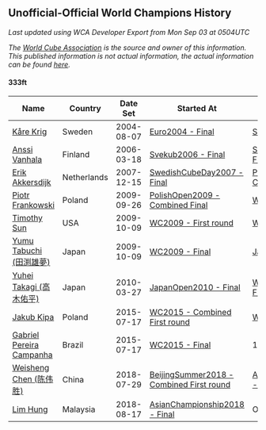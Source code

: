 ## Unofficial-Official World Champions History

*Last updated using WCA Developer Export from Mon Sep 03 at 0504UTC*

*The [World Cube Association](https://www.worldcubeassociation.org) is the source and owner of this information. This published information is not actual information, the actual information can be found [here](https://www.worldcubeassociation.org/results).*

#### 333ft

|Name|Country|Date Set|Started At|Ended At|Days Held|  
|--|--|--|--|--|--|  
|[Kåre Krig](https://www.worldcubeassociation.org/persons/2004KRIG02)|Sweden|2004-08-07|[Euro2004 - Final](https://www.worldcubeassociation.org/competitions/Euro2004/results/all#e333ft_f)|[Svekub2006 - Final](https://www.worldcubeassociation.org/competitions/Svekub2006/results/all#e333ft_f)|588|  
|[Anssi Vanhala](https://www.worldcubeassociation.org/persons/2005VANH01)|Finland|2006-03-18|[Svekub2006 - Final](https://www.worldcubeassociation.org/competitions/Svekub2006/results/all#e333ft_f)|[SwedishCubeDay2007 - Final](https://www.worldcubeassociation.org/competitions/SwedishCubeDay2007/results/all#e333ft_f)|636|  
|[Erik Akkersdijk](https://www.worldcubeassociation.org/persons/2005AKKE01)|Netherlands|2007-12-15|[SwedishCubeDay2007 - Final](https://www.worldcubeassociation.org/competitions/SwedishCubeDay2007/results/all#e333ft_f)|[PolishOpen2009 - Combined Final](https://www.worldcubeassociation.org/competitions/PolishOpen2009/results/all#e333ft_c)|652|  
|[Piotr Frankowski](https://www.worldcubeassociation.org/persons/2006FRAN01)|Poland|2009-09-26|[PolishOpen2009 - Combined Final](https://www.worldcubeassociation.org/competitions/PolishOpen2009/results/all#e333ft_c)|[WC2009 - First round](https://www.worldcubeassociation.org/competitions/WC2009/results/all#e333ft_1)|14|  
|[Timothy Sun](https://www.worldcubeassociation.org/persons/2007SUNT01)|USA|2009-10-09|[WC2009 - First round](https://www.worldcubeassociation.org/competitions/WC2009/results/all#e333ft_1)|[WC2009 - Final](https://www.worldcubeassociation.org/competitions/WC2009/results/all#e333ft_f)|0|  
|[Yumu Tabuchi (田渕雄夢)](https://www.worldcubeassociation.org/persons/2006TABU02)|Japan|2009-10-09|[WC2009 - Final](https://www.worldcubeassociation.org/competitions/WC2009/results/all#e333ft_f)|[JapanOpen2010 - Final](https://www.worldcubeassociation.org/competitions/JapanOpen2010/results/all#e333ft_f)|168|  
|[Yuhei Takagi (高木佑平)](https://www.worldcubeassociation.org/persons/2008TAKA01)|Japan|2010-03-27|[JapanOpen2010 - Final](https://www.worldcubeassociation.org/competitions/JapanOpen2010/results/all#e333ft_f)|[WC2015 - Combined First round](https://www.worldcubeassociation.org/competitions/WC2015/results/all#e333ft_d)|1939|  
|[Jakub Kipa](https://www.worldcubeassociation.org/persons/2010KIPA01)|Poland|2015-07-17|[WC2015 - Combined First round](https://www.worldcubeassociation.org/competitions/WC2015/results/all#e333ft_d)|[WC2015 - Final](https://www.worldcubeassociation.org/competitions/WC2015/results/all#e333ft_f)|0|  
|[Gabriel Pereira Campanha](https://www.worldcubeassociation.org/persons/2012CAMP03)|Brazil|2015-07-17|[WC2015 - Final](https://www.worldcubeassociation.org/competitions/WC2015/results/all#e333ft_f)|1 year passed|365|  
|[Weisheng Chen (陈伟胜)](https://www.worldcubeassociation.org/persons/2015CHEN52)|China|2018-07-29|[BeijingSummer2018 - Combined First round](https://www.worldcubeassociation.org/competitions/BeijingSummer2018/results/all#e333ft_d)|[AsianChampionship2018 - Final](https://www.worldcubeassociation.org/competitions/AsianChampionship2018/results/all#e333ft_f)|21|  
|[Lim Hung](https://www.worldcubeassociation.org/persons/2016HUNG08)|Malaysia|2018-08-17|[AsianChampionship2018 - Final](https://www.worldcubeassociation.org/competitions/AsianChampionship2018/results/all#e333ft_f)|Ongoing|15|  
